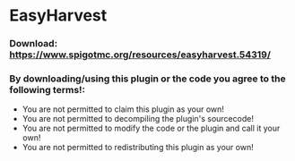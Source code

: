 # EasyHarvest
### Download: https://www.spigotmc.org/resources/easyharvest.54319/
### By downloading/using this plugin or the code you agree to the following terms!:
* You are not permitted to claim this plugin as your own!
* You are not permitted to decompiling the plugin's sourcecode!
* You are not permitted to modify the code or the plugin and call it your own!
* You are not permitted to redistributing this plugin as your own!
